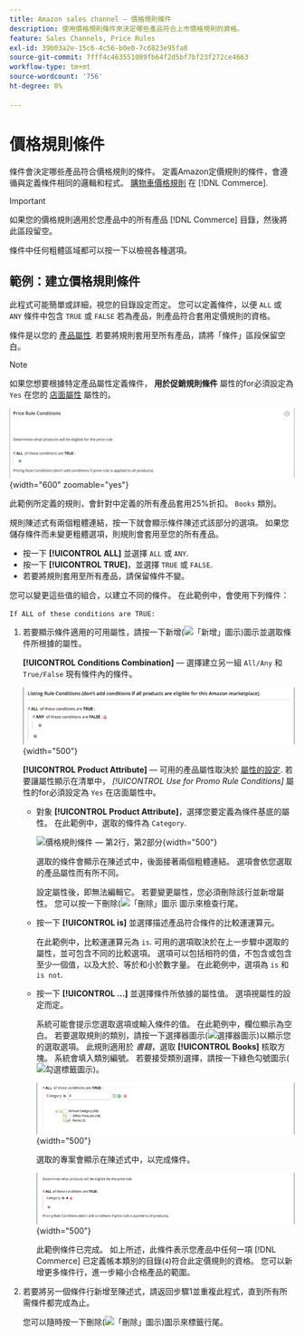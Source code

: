 ```yaml
---
title: Amazon sales channel — 價格規則條件
description: 使用價格規則條件來決定哪些產品符合上市價格規則的資格。
feature: Sales Channels, Price Rules
exl-id: 39b03a2e-15c6-4c56-b0e0-7c6823e95fa8
source-git-commit: 7fff4c463551089fb64f2d5bf7bf23f272ce4663
workflow-type: tm+mt
source-wordcount: '756'
ht-degree: 0%

---
```


# 價格規則條件

條件會決定哪些產品符合價格規則的條件。 定義Amazon定價規則的條件，會遵循與定義條件相同的邏輯和程式。 [購物車價格規則](https://experienceleague.adobe.com/docs/commerce-admin/marketing/promotions/cart-rules/price-rules-cart.html) 在 [!DNL Commerce].

>[!IMPORTANT]
>
>如果您的價格規則適用於您產品中的所有產品 [!DNL Commerce] 目錄，然後將此區段留空。

條件中任何粗體區域都可以按一下以檢視各種選項。

## 範例：建立價格規則條件

此程式可能簡單或詳細，視您的目錄設定而定。 您可以定義條件，以便 `ALL` 或 `ANY` 條件中包含 `TRUE` 或 `FALSE` 若為產品，則產品符合套用定價規則的資格。

條件是以您的 [產品屬性](https://experienceleague.adobe.com/docs/commerce-admin/catalog/product-attributes/product-attributes.html). 若要將規則套用至所有產品，請將「條件」區段保留空白。

>[!NOTE]
>
>如果您想要根據特定產品屬性定義條件， **用於促銷規則條件** 屬性的for必須設定為 `Yes` 在您的 [店面屬性](https://experienceleague.adobe.com/docs/commerce-admin/catalog/product-attributes/create/attribute-product-create.html) 屬性的。

![價格規則條件 — 明細行1](assets/ob-price-rules-condition-1.png){width="600" zoomable="yes"}

此範例所定義的規則，會針對中定義的所有產品套用25%折扣。 `Books` 類別。

規則陳述式有兩個粗體連結，按一下就會顯示條件陳述式該部分的選項。 如果您儲存條件而未變更粗體選項，則規則會套用至您的所有產品。

- 按一下 **[!UICONTROL ALL]** 並選擇 `ALL` 或 `ANY`.
- 按一下 **[!UICONTROL TRUE]**，並選擇 `TRUE` 或 `FALSE`.
- 若要將規則套用至所有產品，請保留條件不變。

您可以變更這些值的組合，以建立不同的條件。 在此範例中，會使用下列條件：

`If ALL of these conditions are TRUE:`

1. 若要顯示條件適用的可用屬性，請按一下新增(![「新增」圖示](assets/btn-add-grn.png))圖示並選取條件所根據的屬性。

   **[!UICONTROL Conditions Combination]**  — 選擇建立另一組 `All/Any` 和 `True/False` 現有條件內的條件。

   ![價格規則條件組合](assets/ob-conditions-combinations.png){width="500"}

   **[!UICONTROL Product Attribute]**  — 可用的產品屬性取決於 [屬性的設定](https://experienceleague.adobe.com/docs/commerce-admin/catalog/product-attributes/create/attribute-product-create.html). 若要讓屬性顯示在清單中， *[!UICONTROL Use for Promo Rule Conditions]* 屬性的for必須設定為 `Yes` 在店面屬性中。

   - 對象 **[!UICONTROL Product Attribute]**，選擇您要定義為條件基底的屬性。 在此範例中，選取的條件為 `Category`.

     ![價格規則條件 — 第2行，第2部分](assets/ob-price-rule-condition-2.png){width="500"}

     選取的條件會顯示在陳述式中，後面接著兩個粗體連結。 選項會依您選取的產品屬性而有所不同。

     設定屬性後，即無法編輯它。 若要變更屬性，您必須刪除該行並新增屬性。 您可以按一下刪除(![「刪除」圖示](assets/btn-del-red.png) 圖示來檢查行尾。

   - 按一下 **[!UICONTROL is]** 並選擇描述產品符合條件的比較運運算元。

     在此範例中，比較運運算元為 `is`. 可用的選項取決於在上一步驟中選取的屬性，並可包含不同的比較選項。 選項可以包括相符的值，不包含或包含至少一個值，以及大於、等於和小於數字量。 在此範例中，選項為 `is` 和 `is not`.

   - 按一下 **[!UICONTROL ...]** 並選擇條件所依據的屬性值。 選項視屬性的設定而定。

     系統可能會提示您選取選項或輸入條件的值。 在此範例中，欄位顯示為空白。 若要選取規則的類別，請按一下選擇器圖示(![選擇器圖示](assets/btn-chooser.png))以顯示您的選取選項。 此規則適用於 _書籍_，選取 **[!UICONTROL Books]** 核取方塊。 系統會填入類別編號。 若要接受類別選擇，請按一下綠色勾號圖示(![勾選標籤圖示](assets/btn-check-mark-green.png))。

     ![價格規則條件 — 第2行，第3部分](assets/ob-price-rule-condition-3.png){width="500"}

     選取的專案會顯示在陳述式中，以完成條件。

     ![價格規則條件 — 第2行，第4部分](assets/ob-price-rule-condition-4.png){width="500"}

     此範例條件已完成。 如上所述，此條件表示您產品中任何一項 [!DNL Commerce] 已定義帳本類別的目錄(`4`)符合此定價規則的資格。 您可以新增更多條件行，進一步縮小合格產品的範圍。

1. 若要將另一個條件行新增至陳述式，請返回步驟1並重複此程式，直到所有所需條件都完成為止。

   您可以隨時按一下刪除(![「刪除」圖示](assets/btn-del-red.png))圖示來標籤行尾。
